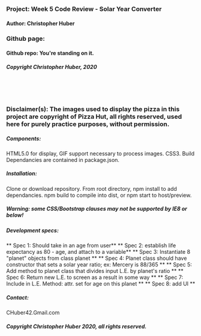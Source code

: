 ### Project: **Week 5 Code Review - Solar Year Converter**
#### Author: **Christopher Huber**

### Github page: 
#### Github repo: You're standing on it.
##### Copyright Christopher Huber, 2020

&nbsp;
     
&nbsp;
     
### Disclaimer(s): The images used to display the pizza in this project are copyright of Pizza Hut, all rights reserved, used here for purely practice purposes, without permission.
         
##### Components: 

HTML5.0 for display, GIF support necessary to process images. CSS3. 
Build Dependancies are contained in package.json.

##### Installation: 

Clone or download repository. From root directory, npm install to add dependancies. npm build to compile into dist, or npm start to host/preview.

##### **Warning: some CSS/Bootstrap clauses may not be supported by IE8 or below!**

##### Development specs:

** Spec 1: Should take in an age from user**
** Spec 2: establish life expectancy as 80 - age, and attach to a variable**
** Spec 3: Instantiate 8 "planet" objects from class planet **
** Spec 4: Planet class should have constructor that sets a solar year ratio; ex: Mercery is 88/365 **
** Spec 5: Add method to planet class that divides input L.E. by planet's ratio **
** Spec 6: Return new L.E. to screen as a result in some way **
** Spec 7: Include in L.E. Method: attr. set for age on this planet **
** Spec 8: add UI **



##### _Contact_:

CHuber42.Gmail.com

##### _Copyright Christopher Huber 2020, all rights reserved._
